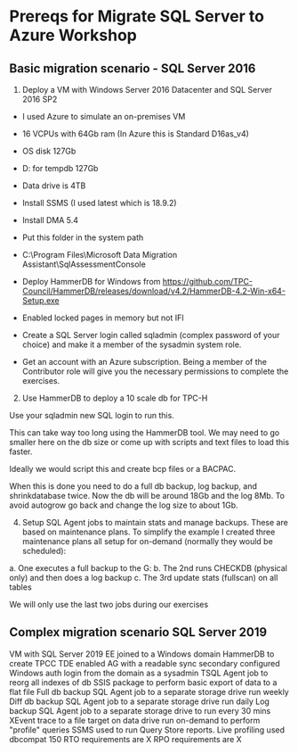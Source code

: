 # Prereqs for Migrate SQL Server to Azure Workshop

## Basic migration scenario  - SQL Server 2016

1. Deploy a VM with Windows Server 2016 Datacenter and SQL Server 2016 SP2

- I used Azure to simulate an on-premises VM
- 16 VCPUs with 64Gb ram (In Azure this is Standard D16as_v4)
- OS disk 127Gb
- D: for tempdb 127Gb
- Data drive is 4TB
- Install SSMS (I used latest which is 18.9.2)
- Install DMA 5.4
- Put this folder in the system path
- C:\Program Files\Microsoft Data Migration Assistant\SqlAssessmentConsole

- Deploy HammerDB for Windows from https://github.com/TPC-Council/HammerDB/releases/download/v4.2/HammerDB-4.2-Win-x64-Setup.exe
- Enabled locked pages in memory but not IFI
- Create a SQL Server login called sqladmin (complex password of your choice) and make it a member of the sysadmin system role.
- Get an account with an Azure subscription. Being a member of the Contributor role will give you the necessary permissions to complete the exercises.

2. Use HammerDB to deploy a 10 scale db for TPC-H

Use your sqladmin new SQL login to run this.

This can take way too long using the HammerDB tool. We may need to go smaller here on the db size or come up with scripts and text files to load this faster.

Ideally we would script this and create bcp files or a BACPAC.

When this is done you need to do a full db backup, log backup, and shrinkdatabase twice. Now the db will be around 18Gb and the log 8Mb. To avoid autogrow go back and change the log size to about 1Gb.

4. Setup SQL Agent jobs to maintain stats and manage backups. These are based on maintenance plans. To simplify the example I created three maintenance plans all setup for on-demand (normally they would be scheduled):

a. One executes a full backup to the G:
b. The 2nd runs CHECKDB (physical only) and then does a log backup
c. The 3rd update stats (fullscan) on all tables

We will only use the last two jobs during our exercises

## Complex migration scenario SQL Server 2019

VM with SQL Server 2019 EE joined to a Windows domain
HammerDB to create TPCC
TDE enabled
AG with a readable sync secondary configured
Windows auth login from the domain as a sysadmin
TSQL Agent job to reorg all indexes of db
SSIS package to perform basic export of data to a flat file
Full db backup SQL Agent job to a separate storage drive run weekly
Diff db backup SQL Agent job to a separate storage drive run daily
Log backup SQL Agent job to a separate storage drive to run every 30 mins
XEvent trace to a file target on data drive run on-demand to perform "profile" queries
SSMS used to run Query Store reports.
Live profiling used
dbcompat 150
RTO requirements are X
RPO requirements are X